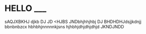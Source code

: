 # HELLO ___
sAQJXBKHJ
djkb
DJ
JD
<HJBS
JNDbhjhhjhbj
DJ
BHDHDHJdsjjkdnjj
 bbnbnbzcx hbhbhjnnnnnkjsns
hjhbhjdhjdhjdhjd
JKNDJNDD
